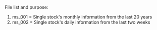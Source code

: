 File list and purpose:

1) ms_001 = Single stock's monthly information from the last 20 years
2) ms_002 = Single stock's daily information from the last two weeks
